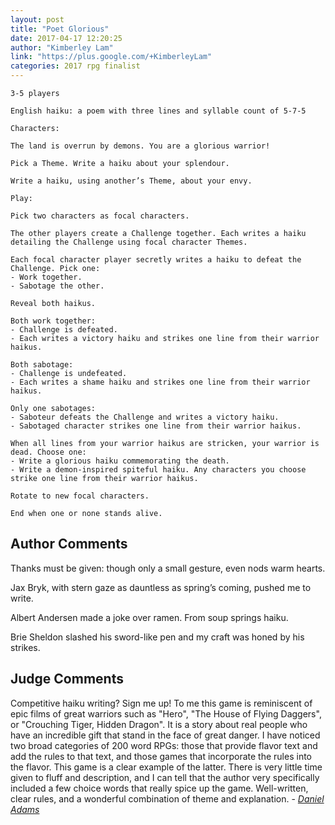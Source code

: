 ```yaml
---
layout: post
title: "Poet Glorious"
date: 2017-04-17 12:20:25
author: "Kimberley Lam"
link: "https://plus.google.com/+KimberleyLam"
categories: 2017 rpg finalist
---
```

```
3-5 players

English haiku: a poem with three lines and syllable count of 5-7-5

Characters:

The land is overrun by demons. You are a glorious warrior!

Pick a Theme. Write a haiku about your splendour. 

Write a haiku, using another’s Theme, about your envy.

Play:

Pick two characters as focal characters. 

The other players create a Challenge together. Each writes a haiku detailing the Challenge using focal character Themes. 

Each focal character player secretly writes a haiku to defeat the Challenge. Pick one:
- Work together.
- Sabotage the other.

Reveal both haikus.

Both work together: 
- Challenge is defeated.
- Each writes a victory haiku and strikes one line from their warrior haikus.

Both sabotage:
- Challenge is undefeated.
- Each writes a shame haiku and strikes one line from their warrior haikus.

Only one sabotages:
- Saboteur defeats the Challenge and writes a victory haiku.
- Sabotaged character strikes one line from their warrior haikus.

When all lines from your warrior haikus are stricken, your warrior is dead. Choose one:
- Write a glorious haiku commemorating the death.
- Write a demon-inspired spiteful haiku. Any characters you choose strike one line from their warrior haikus.

Rotate to new focal characters.

End when one or none stands alive.
```
## Author Comments 

Thanks must be given:
though only a small gesture,
even nods warm hearts.

Jax Bryk, with stern gaze
as dauntless as spring’s coming, 
pushed me to write.

Albert Andersen
made a joke over ramen.
From soup springs haiku.

Brie Sheldon slashed
his sword-like pen and my craft
was honed by his strikes.

## Judge Comments

Competitive haiku writing? Sign me up! To me this game is reminiscent of epic films of great warriors such as "Hero", "The House of Flying Daggers", or "Crouching Tiger, Hidden Dragon". It is a story about real people who have an incredible gift that stand in the face of great danger. I have noticed two broad categories of 200 word RPGs: those that provide flavor text and add the rules to that text, and those games that incorporate the rules into the flavor. This game is a clear example of the latter. There is very little time given to fluff and description, and I can tell that the author very specifically included a few choice words that really spice up the game. Well-written, clear rules, and a wonderful combination of theme and explanation. - [*Daniel Adams*]({{site.baseurl}}/judges)
